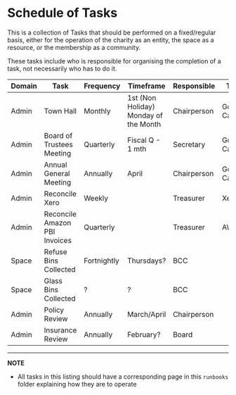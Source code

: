 # Schedule of Tasks

This is a collection of Tasks that should be performed on a fixed/regular basis, either for the operation of the charity as an entity, the space as a resource, or the membership as a community. 

These tasks include who is responsible for organising the completion of a task, not necessarily who has to do it.



| Domain | Task                          | Frequency   | Timeframe                             | Responsible | Tracking Method           |
| ------ | ----------------------------- | ----------- | ------------------------------------- | ----------- | ------------------------- |
| Admin  | Town Hall                     | Monthly     | 1st (Non Holiday) Monday of the Month | Chairperson | Google Calendar/Docs/Blog |
| Admin  | Board of Trustees Meeting     | Quarterly   | Fiscal Q - 1 mth                      | Secretary   | Google Calendar/Docs      |
| Admin  | Annual General Meeting        | Annually    | April                                 | Chairperson | Google Calendar/Docs/Blog |
| Admin  | Reconcile Xero                | Weekly      |                                       | Treasurer   | Xero                      |
| Admin  | Reconcile Amazon PBI Invoices | Quarterly   |                                       | Treasurer   | AWS/Xero                  |
| Space  | Refuse Bins Collected         | Fortnightly | Thursdays?                            | BCC         |                           |
| Space  | Glass Bins Collected          | ?           | ?                                     | BCC         |                           |
| Admin  | Policy Review                 | Annually    | March/April                           | Chairperson |                           |
| Admin  | Insurance Review              | Annually    | February?                             | Board       |                           |



---

**NOTE**

* All tasks in this listing should have a corresponding page in this `runbooks` folder explaining how they are to operate

